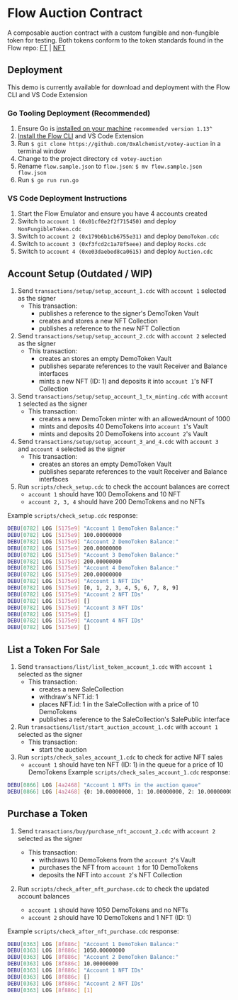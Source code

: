 # Flow Auction Contract

A composable auction contract with a custom fungible and non-fungible token for testing. Both tokens conform to the token standards found in the Flow repo: [FT](https://github.com/onflow/flow-ft/blob/master/contracts/FungibleToken.cdc) | [NFT](https://github.com/onflow/flow-nft/blob/master/contracts/NonFungibleToken.cdc)

## Deployment

This demo is currently available for download and deployment with the Flow CLI and VS Code Extension

### Go Tooling Deployment (Recommended)

1. Ensure Go is [installed on your machine](https://golang.org/dl/) `recommended version 1.13^`
2. [Install the Flow CLI](https://docs.onflow.org/docs/cli) and VS Code Extension
3. Run `$ git clone https://github.com/0xAlchemist/votey-auction` in a terminal window
4. Change to the project directory `cd votey-auction`
5. Rename `flow.sample.json` to `flow.json`: `$ mv flow.sample.json flow.json`
6. Run `$ go run run.go`

### VS Code Deployment Instructions

1. Start the Flow Emulator and ensure you have 4 accounts created
2. Switch to `account 1 (0x01cf0e2f2f715450)` and deploy `NonFungibleToken.cdc`
3. Switch to `account 2 (0x179b6b1cb6755e31)` and deploy `DemoToken.cdc`
4. Switch to `account 3 (0xf3fcd2c1a78f5eee)` and deploy `Rocks.cdc`
5. Switch to `account 4 (0xe03daebed8ca0615)` and deploy `Auction.cdc`

## Account Setup (Outdated / WIP)

1. Send `transactions/setup/setup_account_1.cdc` with `account 1` selected as the signer
    - This transaction:
        - publishes a reference to the signer's DemoToken Vault
        - creates and stores a new NFT Collection
        - publishes a reference to the new NFT Collection
2. Send `transactions/setup/setup_account_2.cdc` with `account 2` selected as the signer
    - This transaction:
        - creates an stores an empty DemoToken Vault
        - publishes separate references to the vault Receiver and Balance interfaces
        - mints a new NFT (ID: 1) and deposits it into `account 1`'s NFT Collection
3. Send `transactions/setup/setup_account_1_tx_minting.cdc` with `account 1` selected as the signer
    - This transaction:
        - creates a new DemoToken minter with an allowedAmount of 1000
        - mints and deposits 40 DemoTokens into `account 1`'s Vault
        - mints and deposits 20 DemoTokens into `account 2`'s Vault
4. Send `transactions/setup/setup_account_3_and_4.cdc` with `account 3` and `account 4` selected as the signer
    - This transaction:
        - creates an stores an empty DemoToken Vault
        - publishes separate references to the vault Receiver and Balance interfaces 
5. Run `scripts/check_setup.cdc` to check the account balances are correct
    - `account 1` should have 100 DemoTokens and 10 NFT 
    - `account 2, 3, 4` should have 200 DemoTokens and no NFTs

Example `scripts/check_setup.cdc` response:

```bash
DEBU[0782] LOG [5175e9] "Account 1 DemoToken Balance:" 
DEBU[0782] LOG [5175e9] 100.00000000 
DEBU[0782] LOG [5175e9] "Account 2 DemoToken Balance:" 
DEBU[0782] LOG [5175e9] 200.00000000 
DEBU[0782] LOG [5175e9] "Account 3 DemoToken Balance:" 
DEBU[0782] LOG [5175e9] 200.00000000 
DEBU[0782] LOG [5175e9] "Account 4 DemoToken Balance:" 
DEBU[0782] LOG [5175e9] 200.00000000 
DEBU[0782] LOG [5175e9] "Account 1 NFT IDs" 
DEBU[0782] LOG [5175e9] [0, 1, 2, 3, 4, 5, 6, 7, 8, 9] 
DEBU[0782] LOG [5175e9] "Account 2 NFT IDs" 
DEBU[0782] LOG [5175e9] []           
DEBU[0782] LOG [5175e9] "Account 3 NFT IDs" 
DEBU[0782] LOG [5175e9] []           
DEBU[0782] LOG [5175e9] "Account 4 NFT IDs" 
DEBU[0782] LOG [5175e9] []        
```

## List a Token For Sale

1. Send `transactions/list/list_token_account_1.cdc` with `account 1` selected as the signer
    - This transaction:
        - creates a new SaleCollection
        - withdraw's NFT.id: 1
        - places NFT.id: 1 in the SaleCollection with a price of 10 DemoTokens
        - publishes a reference to the SaleCollection's SalePublic interface
2. Run `transactions/list/start_auction_account_1.cdc` with `account 1` selected as the signer
    - This transaction:
        - start the auction
3. Run `scripts/check_sales_account_1.cdc` to check for active NFT sales
    - `account 1` should have ten NFT (ID: 1) in the queue for a price of 10 DemoTokens
Example `scripts/check_sales_account_1.cdc` response:

```bash
DEBU[0866] LOG [4a2468] "Account 1 NFTs in the auction queue" 
DEBU[0866] LOG [4a2468] {0: 10.00000000, 1: 10.00000000, 2: 10.00000000, 3: 10.00000000, 4: 10.00000000, 5: 10.00000000, 6: 10.00000000, 7: 10.00000000, 8: 10.00000000, 9: 10.00000000}  
```

## Purchase a Token

1. Send `transactions/buy/purchase_nft_account_2.cdc` with `account 2` selected as the signer
    - This transaction:
        - withdraws 10 DemoTokens from the `account 2`'s Vault
        - purchases the NFT from `account 1` for 10 DemoTokens
        - deposits the NFT into `account 2`'s NFT Collection

2. Run `scripts/check_after_nft_purchase.cdc` to check the updated account balances
    - `account 1` should have 1050 DemoTokens and no NFTs
    - `account 2` should have 10 DemoTokens and 1 NFT (ID: 1)

Example `scripts/check_after_nft_purchase.cdc` response:

```bash
DEBU[0363] LOG [8f886c] "Account 1 DemoToken Balance:"
DEBU[0363] LOG [8f886c] 1050.00000000
DEBU[0363] LOG [8f886c] "Account 2 DemoToken Balance:"
DEBU[0363] LOG [8f886c] 10.00000000  
DEBU[0363] LOG [8f886c] "Account 1 NFT IDs"
DEBU[0363] LOG [8f886c] []
DEBU[0363] LOG [8f886c] "Account 2 NFT IDs"
DEBU[0363] LOG [8f886c] [1]
```
 
